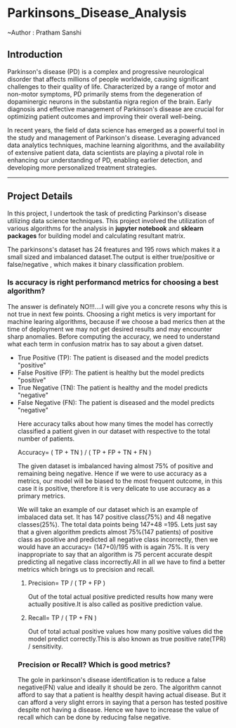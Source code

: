 # Parkinsons_Disease_Analysis
~Author : Pratham Sanshi
## Introduction
<p>
  Parkinson's disease (PD) is a complex and progressive neurological disorder that affects millions of people worldwide, 
  causing significant challenges to their quality of life. Characterized by a range of motor and non-motor symptoms, PD primarily 
  stems from the degeneration of dopaminergic neurons in the substantia nigra region of the brain. Early diagnosis and effective management 
  of Parkinson's disease are 
  crucial for optimizing patient outcomes and improving their overall well-being.
</p>
<p>
  In recent years, the field of data science has emerged as a powerful tool in the study and management of Parkinson's disease. 
  Leveraging advanced data analytics techniques, machine learning algorithms, and the availability of extensive patient data, data 
  scientists are playing a pivotal role in enhancing our understanding of PD, enabling earlier detection, 
  and developing more personalized treatment strategies.
</p>
<hr>

## Project Details
<p>
  In this project, I undertook the task of predicting Parkinson's disease utilizing data science techniques.
  This project involved the utilization of various algorithms for the analysis in <b>jupyter notebook</b> and <b>sklearn packages</b> for building model and calculating resultant matrix. 
</p>
<p>
  The parkinsons's dataset has 24 freatures and 195 rows which makes it a small sized and imbalanced dataset.The output is either true/positive or false/negative , which makes it binary classification problem.
</p>

### Is accuracy is right performancd metrics for choosing a best algorithm?
<p>
  The answer is definately NO!!!....I will give you a concrete resons why this is not true in next few points.
  Choosing a right metics is very important for machine learing algorithms, because if we choose a bad merics then at the time of deployment 
  we may not get desired results and may encounter sharp anomalies.
   Before computing the accuracy, we need to understand what each term in confusion matrix has to say 
  about a given datset.
</p>
   <ul>
  <li>True Positive (TP): The patient is diseased and the model predicts "positive"</li>
  <li>False Positive (FP): The patient is healthy but the model predicts "positive"</li>
  <li>True Negative (TN): The patient is healthy and the model predicts "negative"</li>
  <li>False Negative (FN): The patient is diseased and the model predicts "negative"</li>
  </ul>

  <ol> 
    <p>Here accuracy talks about how many times the model has correctly classified a patient given in our dataset with 
    respective to the total number of patients.
      </p>
Accuracy= ( TP + TN ) / ( TP + FP + TN + FN )
<p>
  The given dataset is imbalanced having almost 75% of positive and remaining being negative.
    Hence if we were to use accuracy as a metrics, our model will be biased to the most frequent outcome, in this case it is positive, 
    therefore it is very delicate to use accuracy as a primary  metrics.</p>
      <p>
        We will take an example of our dataset which is an example of imbalaced data set. It has 147 positive class(75%) and 48 negative classes(25%). The total data points being 147+48 =195.
        Lets just say that a given algorithm predicts almost 75%(147 patients) of positive class as positive and predicted all negative class incorrectly, then 
        we would have an accuracy= (147+0)/195  with is again 75%. It is very inappropriate to say that an algorithm is 75 percent accurate despit predicting all negative class incorrectly.All in all we have to find a better metrics which brings us to precision and recall.
      </p>
    <ol>
  
  <li>Precision= TP / ( TP + FP )
  <p>
    Out of the total actual positive predicted results how many were actually positive.It is also called as positive prediction value.  
  </p>
</li> 
 
   <li>Recall= TP / ( TP + FN )
  <p>
   Out of total actual positive values how many positive values did the model predict correctly.This is also known as true positive rate(TPR) / sensitivity.</li>  </p>
  </ol>
  
### Precision or Recall? Which is good metrics? 
  <p>
    The gole in parkinson's disease identification is to reduce a false negative(FN) value and ideally it should be zero. The algorithm cannot afford to say that a patient 
    is healthy despit having actual disease. But it can afford a very slight errors in saying that a person has tested positive despite not having a disease. Hence we have 
    to increase the value of recall which can be done by reducing false negative.
  </p>
 


    





  


  




